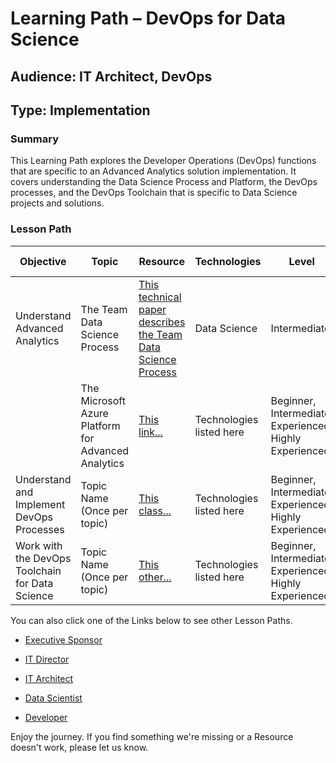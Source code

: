 Learning Path – DevOps for Data Science
=======================================

Audience: IT Architect, DevOps
------------------------------

Type: Implementation
--------------------

### Summary

This Learning Path explores the Developer Operations (DevOps) functions that are
specific to an Advanced Analytics solution implementation. It covers
understanding the Data Science Process and Platform, the DevOps processes, and
the DevOps Toolchain that is specific to Data Science projects and solutions.

### Lesson Path

| Objective                                       | Topic                                               | Resource                                                                                                                                                | Technologies             | Level                                                   | Pre-Requisites                                                                                                   |
|-------------------------------------------------|-----------------------------------------------------|---------------------------------------------------------------------------------------------------------------------------------------------------------|--------------------------|---------------------------------------------------------|------------------------------------------------------------------------------------------------------------------|
| Understand Advanced Analytics                   | The Team Data Science Process                       | [This technical paper describes the Team Data Science Process](https://azure.microsoft.com/en-us/documentation/articles/data-science-process-overview/) | Data Science             | Intermediate                                            | Technology background, Familiarity with Data Solutions, Familiarity with IT Projects and Solution implementation |
|                                                 | The Microsoft Azure Platform for Advanced Analytics | [This link...](http://microsoft.com)                                                                                                                    | Technologies listed here | Beginner, Intermediate, Experienced, Highly Experienced | Describe Pre-Reqs here                                                                                           |
| Understand and Implement DevOps Processes       | Topic Name (Once per topic)                         | [This class...](http://microsoft.com)                                                                                                                   | Technologies listed here | Beginner, Intermediate, Experienced, Highly Experienced | Describe Pre-Reqs here                                                                                           |
| Work with the DevOps Toolchain for Data Science | Topic Name (Once per topic)                         | [This other...](http://microsoft.com)                                                                                                                   | Technologies listed here | Beginner, Intermediate, Experienced, Highly Experienced | Describe Pre-Reqs here                                                                                           |

You can also click one of the Links below to see other Lesson Paths.

-   [Executive
    Sponsor](https://github.com/BuckWoody/LearningPaths/tree/master/Executive%20Sponsor)

-   [IT
    Director](https://github.com/BuckWoody/LearningPaths/tree/master/IT%20Director)

-   [IT
    Architect](https://github.com/BuckWoody/LearningPaths/tree/master/IT%20Architect)

-   [Data
    Scientist](https://github.com/BuckWoody/LearningPaths/tree/master/Data%20Scientist)

-   [Developer](https://github.com/BuckWoody/LearningPaths/tree/master/Developer)

Enjoy the journey. If you find something we're missing or a Resource doesn't
work, please let us know.
